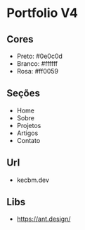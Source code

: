 # Portfolio V4

## Cores

- Preto: #0e0c0d
- Branco: #ffffff
- Rosa: #ff0059

## Seções

- Home
- Sobre
- Projetos
- Artigos
- Contato

## Url

- kecbm.dev

## Libs

- https://ant.design/